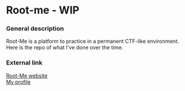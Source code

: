 # Root-me - WIP

### General description

Root-Me is a platform to practice in a permanent CTF-like environment.\
Here is the repo of what I've done over the time.

### External link
[Root-Me website](https://www.root-me.org/)\
[My profile](https://www.root-me.org/tjoloi)
